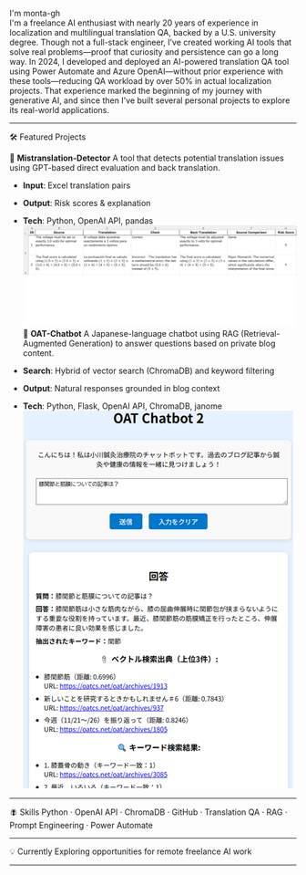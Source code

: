 I'm monta-gh  
I'm a freelance AI enthusiast with nearly 20 years of experience in localization and multilingual translation QA, backed by a U.S. university degree.
Though not a full-stack engineer, I’ve created working AI tools that solve real problems—proof that curiosity and persistence can go a long way.
In 2024, I developed and deployed an AI-powered translation QA tool using Power Automate and Azure OpenAI—without prior experience with these tools—reducing QA workload by over 50% in actual localization projects.
That experience marked the beginning of my journey with generative AI, and since then I've built several personal projects to explore its real-world applications.

---

🛠 Featured Projects

🔎 **Mistranslation-Detector**
A tool that detects potential translation issues using GPT-based direct evaluation and back translation.

* **Input**: Excel translation pairs
* **Output**: Risk scores & explanation
* **Tech**: Python, OpenAI API, pandas  
  ![Sample Output](sample_mistranslation_detector.png)
🤖 **OAT-Chatbot**
A Japanese-language chatbot using RAG (Retrieval-Augmented Generation) to answer questions based on private blog content.

* **Search**: Hybrid of vector search (ChromaDB) and keyword filtering
* **Output**: Natural responses grounded in blog context
* **Tech**: Python, Flask, OpenAI API, ChromaDB, janome  
  ![Sample Output](sample_OAT-Chatbot.png)

---

🪰 Skills
Python · OpenAI API · ChromaDB · GitHub · Translation QA · RAG · Prompt Engineering · Power Automate

---

💡 Currently
Exploring opportunities for remote freelance AI work

---
